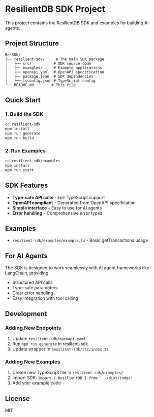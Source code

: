 # ResilientDB SDK Project

This project contains the ResilientDB SDK and examples for building AI agents.

## Project Structure

```
ResSDK/
├── resilient-sdk/     # The main SDK package
│   ├── src/          # SDK source code
│   ├── examples/     # Example applications
│   ├── openapi.yaml  # OpenAPI specification
│   ├── package.json  # SDK dependencies
│   └── tsconfig.json # TypeScript config
└── README.md        # This file
```

## Quick Start

### 1. Build the SDK
```bash
cd resilient-sdk
npm install
npm run generate
npm run build
```

### 2. Run Examples
```bash
cd resilient-sdk/examples
npm install
npm run start
```

## SDK Features

- **Type-safe API calls** - Full TypeScript support
- **OpenAPI compliant** - Generated from OpenAPI specification
- **Simple interface** - Easy to use for AI agents
- **Error handling** - Comprehensive error types

## Examples

- `resilient-sdk/examples/example.ts` - Basic getTransactions usage

## For AI Agents

The SDK is designed to work seamlessly with AI agent frameworks like LangChain, providing:

- Structured API calls
- Type-safe parameters
- Clear error handling
- Easy integration with tool calling

## Development

### Adding New Endpoints

1. Update `resilient-sdk/openapi.yaml`
2. Run `npm run generate` in resilient-sdk
3. Update wrapper in `resilient-sdk/src/index.ts`

### Adding New Examples

1. Create new TypeScript file in `resilient-sdk/examples/`
2. Import SDK: `import { ResilientDB } from '../dist/index'`
3. Add your example code

## License

MIT
